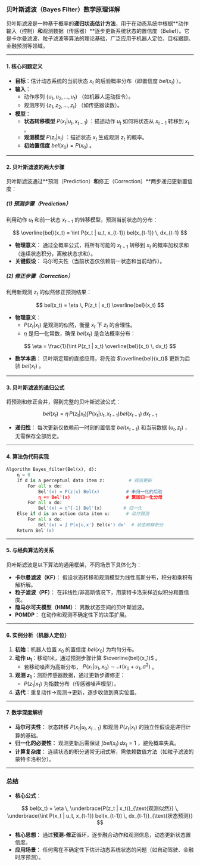 ### **贝叶斯滤波（Bayes Filter）数学原理详解**

贝叶斯滤波是一种基于概率的**递归状态估计方法**，用于在动态系统中根据**动作输入（控制）**和**观测数据（传感器）**逐步更新系统状态的置信度（Belief）。它是卡尔曼滤波、粒子滤波等算法的理论基础，广泛应用于机器人定位、目标跟踪、金融预测等领域。

---

#### **1. 核心问题定义**
- **目标**：估计动态系统的当前状态  $x_t$  的后验概率分布（即置信度  $bel(x_t)$ ）。
- **输入**：
  - 动作序列  $\{u_1, u_2, \ldots, u_t\}$ （如机器人运动指令）。
  - 观测序列  $\{z_1, z_2, \ldots, z_t\}$ （如传感器读数）。
- **模型**：
  - **状态转移模型**  $P(x_t | u_t, x_{t-1})$ ：描述动作  $u_t$  如何将状态从  $x_{t-1}$  转移到  $x_t$ 。
  - **观测模型**  $P(z_t | x_t)$ ：描述状态  $x_t$  生成观测  $z_t$  的概率。
  - **初始置信度**  $bel(x_0) = P(x_0)$ 。

---

#### **2. 贝叶斯滤波的两大步骤**
贝叶斯滤波通过**预测（Prediction）**和**修正（Correction）**两步递归更新置信度：

##### **(1) 预测步骤（Prediction）**
利用动作  $u_t$  和前一状态  $x_{t-1}$  的转移模型，预测当前状态的分布：

$$
\overline{bel}(x_t) = \int P(x_t | u_t, x_{t-1}) bel(x_{t-1}) \, dx_{t-1}
$$

- **物理意义**：
  通过全概率公式，将所有可能的  $x_{t-1}$  转移到  $x_t$  的概率加权求和（连续状态积分，离散状态求和）。
- **关键假设**：
  马尔可夫性（当前状态仅依赖前一状态和当前动作）。

##### **(2) 修正步骤（Correction）**
利用新观测  $z_t$  的似然修正预测结果：

$$
bel(x_t) = \eta \, P(z_t | x_t) \overline{bel}(x_t)
$$

- **物理意义**：
  -  $P(z_t | x_t)$  是观测的似然，衡量  $x_t$  下  $z_t$  的合理性。
  -  $\eta$  是归一化常数，确保  $bel(x_t)$  是合法概率分布：

$$
    \eta = \frac{1}{\int P(z_t | x_t) \overline{bel}(x_t) \, dx_t}
    $$

- **数学本质**：
  贝叶斯定理的直接应用，将先验  $\overline{bel}(x_t)$  更新为后验  $bel(x_t)$ 。

---

#### **3. 贝叶斯滤波的递归公式**
将预测和修正合并，得到完整的贝叶斯滤波公式：

$$
bel(x_t) = \eta \, P(z_t | x_t) \int P(x_t | u_t, x_{t-1}) bel(x_{t-1}) \, dx_{t-1}
$$

- **递归性**：
  每次更新仅依赖前一时刻的置信度  $bel(x_{t-1})$  和当前数据  $(u_t, z_t)$ ，无需保存全部历史。

---

#### **4. 算法伪代码实现**
```python
Algorithm Bayes_filter(Bel(x), d):
    η = 0
    If d is a perceptual data item z:         # 观测更新
        For all x do:
            Bel'(x) = P(z|x) Bel(x)          # 未归一化的后验
            η += Bel'(x)                     # 累加归一化分母
        For all x do:
            Bel'(x) = η^{-1} Bel'(x)        # 归一化
    Else if d is an action data item u:      # 动作预测
        For all x do:
            Bel'(x) = ∫ P(x|u,x') Bel(x') dx'  # 状态转移积分
    Return Bel'(x)
```

---

#### **5. 与经典算法的关系**
贝叶斯滤波是以下算法的通用框架，不同场景下具体化为：
- **卡尔曼滤波（KF）**：
  假设状态转移和观测模型为线性高斯分布，积分和乘积有解析解。
- **粒子滤波（PF）**：
  在非线性/非高斯情况下，用蒙特卡洛采样近似积分和置信度。
- **隐马尔可夫模型（HMM）**：
  离散状态空间的贝叶斯滤波。
- **POMDP**：
  在动作和观测不确定性下的决策扩展。

---

#### **6. 实例分析（机器人定位）**
1. **初始**：机器人位置  $x_0$  的置信度  $bel(x_0)$  为均匀分布。
2. **动作  $u_1$**：移动1米，通过预测步骤计算  $\overline{bel}(x_1)$ 。
   - 若移动噪声为高斯分布， $P(x_1 | u_1, x_0) \sim \mathcal{N}(x_0 + u_1, \sigma^2)$ 。
3. **观测  $z_1$**：测距传感器数据，通过更新步骤修正：
   -  $P(z_1 | x_1)$  为指数分布（传感器噪声模型）。
4. **迭代**：重复动作→观测→更新，逐步收敛到真实位置。

---

#### **7. 数学深度解析**
- **马尔可夫性**：
  状态转移  $P(x_t | u_t, x_{t-1})$  和观测  $P(z_t | x_t)$  的独立性假设是递归计算的基础。
- **归一化的必要性**：
  观测更新后需保证  $\int bel(x_t) \, dx_t = 1$ ，避免概率失真。
- **计算复杂度**：
  连续状态的积分通常无闭式解，需依赖数值方法（如粒子滤波的蒙特卡洛积分）。

---

### **总结**
- **核心公式**：

$$
  bel(x_t) = \eta \, \underbrace{P(z_t | x_t)}_{\text{观测似然}} \, \underbrace{\int P(x_t | u_t, x_{t-1}) bel(x_{t-1}) \, dx_{t-1}}_{\text{状态预测}}
  $$

- **核心思想**：
  通过**预测-修正**循环，逐步融合动作和观测信息，动态更新状态置信度。
- **应用场景**：
  任何需在不确定性下估计动态系统状态的问题（如自动驾驶、金融时序预测）。
